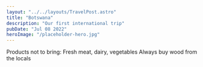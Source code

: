 ```yaml
---
layout: "../../layouts/TravelPost.astro"
title: "Botswana"
description: "Our first international trip"
pubDate: "Jul 08 2022"
heroImage: "/placeholder-hero.jpg"
---
```


Products not to bring:
Fresh meat, dairy, vegetables 
Always buy wood from the locals


